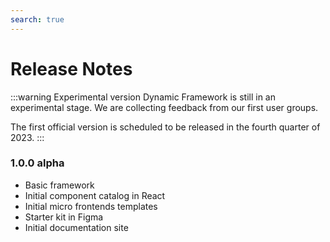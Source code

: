 ```yaml
---
search: true
---
```


# Release Notes

:::warning Experimental version
Dynamic Framework is still in an experimental stage. We are collecting feedback from our first user groups.

The first official version is scheduled to be released in the fourth quarter of 2023.
:::

### 1.0.0 alpha

- Basic framework
- Initial component catalog in React
- Initial micro frontends templates
- Starter kit in Figma
- Initial documentation site